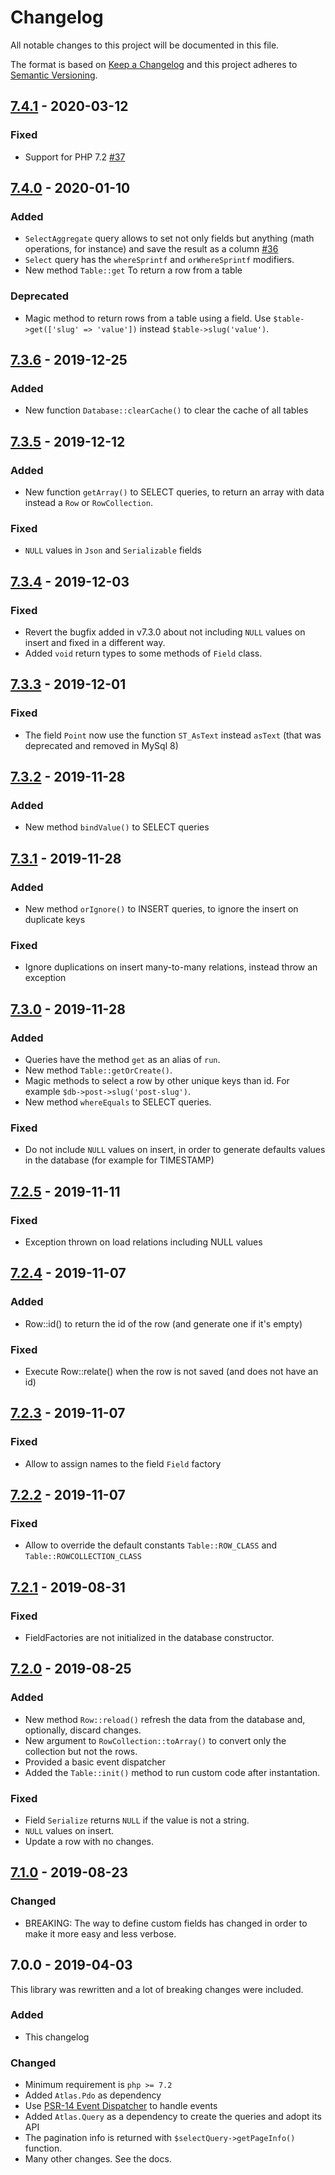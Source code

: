 # Changelog

All notable changes to this project will be documented in this file.

The format is based on [Keep a Changelog](http://keepachangelog.com/)
and this project adheres to [Semantic Versioning](http://semver.org/).

## [7.4.1] - 2020-03-12
### Fixed
- Support for PHP 7.2 [#37]

## [7.4.0] - 2020-01-10
### Added
- `SelectAggregate` query allows to set not only fields but anything (math operations, for instance) and save the result as a column [#36]
- `Select` query has the `whereSprintf` and `orWhereSprintf` modifiers.
- New method `Table::get` To return a row from a table

### Deprecated
- Magic method to return rows from a table using a field. Use `$table->get(['slug' => 'value'])` instead `$table->slug('value')`.

## [7.3.6] - 2019-12-25
### Added
- New function `Database::clearCache()` to clear the cache of all tables

## [7.3.5] - 2019-12-12
### Added
- New function `getArray()` to SELECT queries, to return an array with data instead a `Row` or `RowCollection`.

### Fixed
- `NULL` values in `Json` and `Serializable` fields

## [7.3.4] - 2019-12-03
### Fixed
- Revert the bugfix added in v7.3.0 about not including `NULL` values on insert and fixed in a different way.
- Added `void` return types to some methods of `Field` class.

## [7.3.3] - 2019-12-01
### Fixed
- The field `Point` now use the function `ST_AsText` instead `asText` (that was deprecated and removed in MySql 8)

## [7.3.2] - 2019-11-28
### Added
- New method `bindValue()` to SELECT queries

## [7.3.1] - 2019-11-28
### Added
- New method `orIgnore()` to INSERT queries, to ignore the insert on duplicate keys

### Fixed
- Ignore duplications on insert many-to-many relations, instead throw an exception

## [7.3.0] - 2019-11-28
### Added
- Queries have the method `get` as an alias of `run`.
- New method `Table::getOrCreate()`.
- Magic methods to select a row by other unique keys than id. For example `$db->post->slug('post-slug')`.
- New method `whereEquals` to SELECT queries.

### Fixed
- Do not include `NULL` values on insert, in order to generate defaults values in the database (for example for TIMESTAMP)

## [7.2.5] - 2019-11-11
### Fixed
- Exception thrown on load relations including NULL values

## [7.2.4] - 2019-11-07
### Added
- Row::id() to return the id of the row (and generate one if it's empty)

### Fixed
- Execute Row::relate() when the row is not saved (and does not have an id)

## [7.2.3] - 2019-11-07
### Fixed
- Allow to assign names to the field `Field` factory

## [7.2.2] - 2019-11-07
### Fixed
- Allow to override the default constants `Table::ROW_CLASS` and `Table::ROWCOLLECTION_CLASS`

## [7.2.1] - 2019-08-31
### Fixed
- FieldFactories are not initialized in the database constructor.

## [7.2.0] - 2019-08-25
### Added
- New method `Row::reload()` refresh the data from the database and, optionally, discard changes.
- New argument to `RowCollection::toArray()` to convert only the collection but not the rows.
- Provided a basic event dispatcher
- Added the `Table::init()` method to run custom code after instantation.

### Fixed
- Field `Serialize` returns `NULL` if the value is not a string.
- `NULL` values on insert.
- Update a row with no changes.

## [7.1.0] - 2019-08-23
### Changed
- BREAKING: The way to define custom fields has changed in order to make it more easy and less verbose.

## 7.0.0 - 2019-04-03
This library was rewritten and a lot of breaking changes were included.

### Added
- This changelog

### Changed
- Minimum requirement is `php >= 7.2`
- Added `Atlas.Pdo` as dependency
- Use [PSR-14 Event Dispatcher](https://www.php-fig.org/psr/psr-14/) to handle events
- Added `Atlas.Query` as a dependency to create the queries and adopt its API
- The pagination info is returned with `$selectQuery->getPageInfo()` function.
- Many other changes. See the docs.

[#36]: https://github.com/oscarotero/simple-crud/issues/36
[#37]: https://github.com/oscarotero/simple-crud/issues/37

[7.4.1]: https://github.com/oscarotero/simple-crud/compare/v7.4.0...v7.4.1
[7.4.0]: https://github.com/oscarotero/simple-crud/compare/v7.3.6...v7.4.0
[7.3.6]: https://github.com/oscarotero/simple-crud/compare/v7.3.5...v7.3.6
[7.3.5]: https://github.com/oscarotero/simple-crud/compare/v7.3.4...v7.3.5
[7.3.4]: https://github.com/oscarotero/simple-crud/compare/v7.3.3...v7.3.4
[7.3.3]: https://github.com/oscarotero/simple-crud/compare/v7.3.2...v7.3.3
[7.3.2]: https://github.com/oscarotero/simple-crud/compare/v7.3.1...v7.3.2
[7.3.1]: https://github.com/oscarotero/simple-crud/compare/v7.3.0...v7.3.1
[7.3.0]: https://github.com/oscarotero/simple-crud/compare/v7.2.5...v7.3.0
[7.2.5]: https://github.com/oscarotero/simple-crud/compare/v7.2.4...v7.2.5
[7.2.4]: https://github.com/oscarotero/simple-crud/compare/v7.2.3...v7.2.4
[7.2.3]: https://github.com/oscarotero/simple-crud/compare/v7.2.2...v7.2.3
[7.2.2]: https://github.com/oscarotero/simple-crud/compare/v7.2.1...v7.2.2
[7.2.1]: https://github.com/oscarotero/simple-crud/compare/v7.2.0...v7.2.1
[7.2.0]: https://github.com/oscarotero/simple-crud/compare/v7.1.0...v7.2.0
[7.1.0]: https://github.com/oscarotero/simple-crud/compare/v7.0.0...v7.1.0
